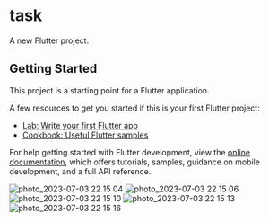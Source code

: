 # task

A new Flutter project.

## Getting Started

This project is a starting point for a Flutter application.

A few resources to get you started if this is your first Flutter project:

- [Lab: Write your first Flutter app](https://docs.flutter.dev/get-started/codelab)
- [Cookbook: Useful Flutter samples](https://docs.flutter.dev/cookbook)

For help getting started with Flutter development, view the
[online documentation](https://docs.flutter.dev/), which offers tutorials,
samples, guidance on mobile development, and a full API reference.

![photo_2023-07-03 22 15 04](https://github.com/shatilsarower/task/assets/38027343/a8fb7d60-a043-4782-89dc-ed24f3177413)
![photo_2023-07-03 22 15 06](https://github.com/shatilsarower/task/assets/38027343/4bc1d990-d8ea-4bda-8640-c39504a2873c)
![photo_2023-07-03 22 15 10](https://github.com/shatilsarower/task/assets/38027343/35bb8582-8185-42dd-b2a8-f7d8b80ce9c3)
![photo_2023-07-03 22 15 13](https://github.com/shatilsarower/task/assets/38027343/e4e8f12d-5f47-44ed-b210-453e17662eeb)
![photo_2023-07-03 22 15 16](https://github.com/shatilsarower/task/assets/38027343/9ee4d572-a68d-40a3-b9dd-ce53c9a5c613)
